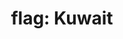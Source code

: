 ---
layout: smileys&emotion
title: "flag: Kuwait"
emoji: flag_kuwait
permalink: 🇰🇼.html
image: assets/img/3moji/flag_kuwait.png
---